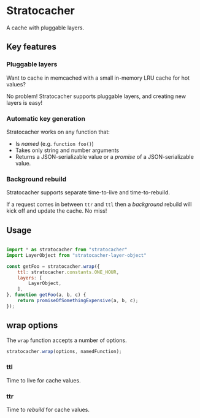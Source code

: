 # Stratocacher

A cache with pluggable layers.

## Key features

### Pluggable layers

Want to cache in memcached with a small in-memory LRU cache for hot values?

No problem!  Stratocacher supports pluggable layers, and creating new layers is easy!

### Automatic key generation

Stratocacher works on any function that:
- Is _named_ (e.g. `function foo()`)
- Takes only string and number arguments
- Returns a JSON-serializable value or a _promise_ of a JSON-serializable value.

### Background rebuild

Stratocacher supports separate time-to-live and time-to-rebuild.

If a request comes in between `ttr` and `ttl` then a _background_ rebuild will
kick off and update the cache.  No miss!

## Usage

```javascript

import * as stratocacher from "stratocacher"
import LayerObject from "stratocacher-layer-object"

const getFoo = stratocacher.wrap({
	ttl: stratocacher.constants.ONE_HOUR,
	layers: [
		LayerObject,
	],
}, function getFoo(a, b, c) {
	return promiseOfSomethingExpensive(a, b, c);
});
```

## wrap options

The `wrap` function accepts a number of options.

```javascript
stratocacher.wrap(options, namedFunction);
```

### ttl

Time to live for cache values.

### ttr

Time to _rebuild_ for cache values.
